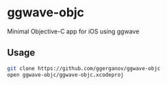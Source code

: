 # ggwave-objc

Minimal Objective-C app for iOS using ggwave

## Usage

```bash
git clone https://github.com/ggerganov/ggwave-objc
open ggwave-objc/ggwave-objc.xcodeproj
```
